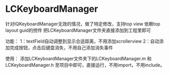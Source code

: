 # LCKeyboardManager
针对IQKeyboardManager无效的情况，做了特定修改，支持top view 依赖top layout guid的控件
把LCKeyboardManager文件夹直接添加到工程里即可

功能：
1：textField自动调整到显示合适距离，不用添加scrollerview
2：自动添加完成按钮，点击后键盘消失，不用自己添加消失事件

使用：
添加LCKeyboardManager文件夹下的LCKeyboardManager.m 和 LCKeyboardManager.h 至项目中即可，直接运行，不用import，不用include。
